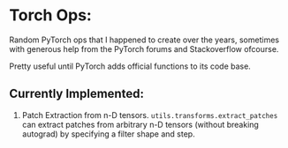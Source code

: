 # Torch Ops:
Random PyTorch ops that I happened to create over the years, sometimes with generous help from the PyTorch forums and Stackoverflow ofcourse.

Pretty useful until PyTorch adds official functions to its code base.

## Currently Implemented:

1. Patch Extraction from n-D tensors. `utils.transforms.extract_patches` can extract patches from arbitrary n-D tensors (without breaking autograd) by specifying a filter shape and step.
